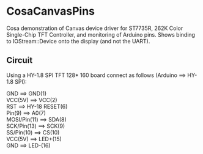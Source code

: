 CosaCanvasPins
==============

Cosa demonstration of Canvas device driver for ST7735R, 262K Color 
Single-Chip TFT Controller, and monitoring of Arduino pins.
Shows binding to IOStream::Device onto the display (and not the UART).

Circuit
-------
Using a HY-1.8 SPI TFT 128* 160 board connect as follows (Arduino ==>
HY-1.8 SPI):

GND ==> GND(1)  
VCC(5V) ==> VCC(2)  
RST ==> HY-18 RESET(6)  
Pin(9) 	==> A0(7)  
MOSI/Pin(11) ==> SDA(8)  
SCK/Pin(13) ==> SCK(9)  
SS/Pin(10) ==> CS(10)  
VCC(5V) ==> LED+(15)  
GND ==> LED-(16)    




